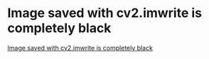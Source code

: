 # Image saved with cv2.imwrite is completely black
[Image saved with cv2.imwrite is completely black](https://aiwithcloud.com/2022/09/19/image_saved_with_cv2-imwrite_is_completely_black/)
